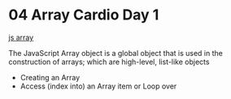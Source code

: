 # 04 Array Cardio Day 1

[js array](https://developer.mozilla.org/en-US/docs/Web/JavaScript/Reference/Global_Objects/Array)

The JavaScript Array object is a global object that is used in the construction of arrays; which are high-level, list-like objects

- Creating an Array
- Access (index into) an Array item or Loop over 